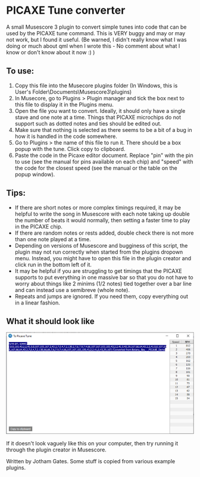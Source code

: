 # PICAXE Tune converter
A small Musescore 3 plugin to convert simple tunes into code that can be used by the PICAXE tune command.
This is VERY buggy and may or may not work, but I found it useful.
(Be warned, I didn't really know what I was doing or much about qml when I wrote this - No comment about what I know or don't know about it now :) )

## To use:
1. Copy this file into the Musecore plugins folder (In Windows, this is User's Folder\Documents\Musescore3\plugins)
2. In Musecore, go to Plugins > Plugin manager and tick the box next to this file to display it in the Plugins menu.
3. Open the file you want to convert. Ideally, it should only have a single stave and one note at a time. Things that PICAXE microchips do not support such as dotted notes and ties should be edited out.
4. Make sure that nothing is selected as there seems to be a bit of a bug in how it is handled in the code somewhere.
5. Go to Plugins > the name of this file to run it. There should be a box popup with the tune. Click copy to clipboard.
6. Paste the code in the Picaxe editor document. Replace "pin" with the pin to use (see the manual for pins available on each chip) and "speed" with the code for the closest speed (see the manual or the table on the popup window).

## Tips:
- If there are short notes or more complex timings required, it may be helpful to write the song in Musescore with each note taking up double the number of beats it would normally, then setting a faster time to play in the PICAXE chip.
- If there are random notes or rests added, double check there is not more than one note played at a time.
- Depending on versions of Musescore and bugginess of this script, the plugin may not run correctly when started from the plugins dropown menu. Instead, you might have to open this file in the plugin creator and click run in the bottom left of it.
- It may be helpful if you are struggling to get timings that the PICAXE supports to put everything in one massive bar so that you do not have to worry about things like 2 minims (1/2 notes) tied together over a bar line and can instead use a semibreve (whole note).
- Repeats and jumps are ignored. If you need them, copy everything out in a linear fashion.

## What it should look like
![Screenshot of the converter output window](Screenshot.png)

If it doesn't look vaguely like this on your computer, then try running it through the plugin creator in Musescore.

Written by Jotham Gates. Some stuff is copied from various example plugins.